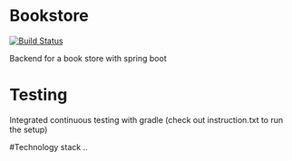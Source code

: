 # Bookstore
[![Build Status](https://travis-ci.com/ramAdam/bookstore.svg?branch=master)](https://travis-ci.com/ramAdam/bookstore)

Backend for a book store with spring boot 

# Testing
Integrated continuous testing with gradle (check out instruction.txt to run the setup)

#Technology stack
.. 

